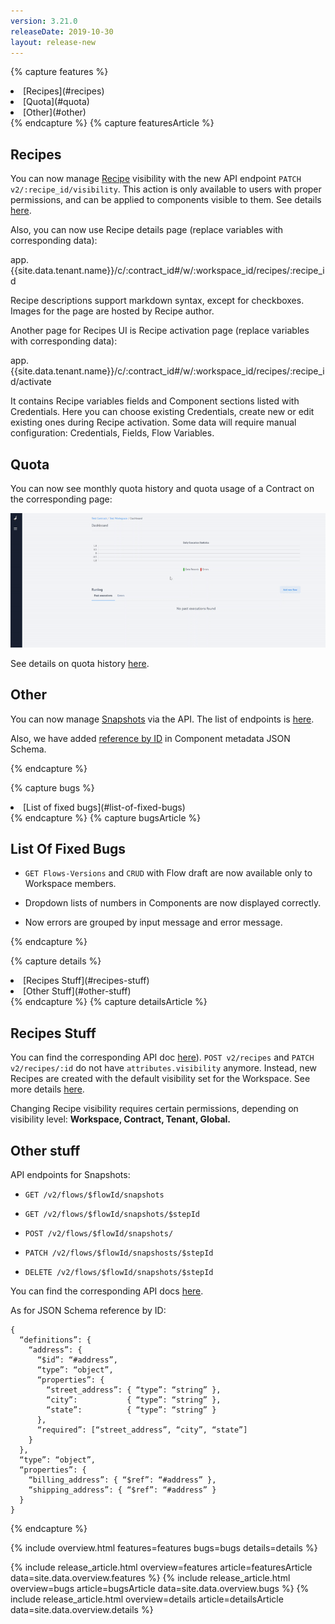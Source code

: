```yaml
---
version: 3.21.0
releaseDate: 2019-10-30
layout: release-new
---
```


<!-- ------------------------------------------------------------ -->
<!-- Features Overview -->
<!-- ------------------------------------------------------------ -->
{% capture features %}
<li class="overview__go" markdown="1">
[Recipes](#recipes)
</li>
<li class="overview__go" markdown="1">
[Quota](#quota)
</li>
<li class="overview__go" markdown="1">
[Other](#other)
</li>
{% endcapture %}
<!-- ------------------------------------------------------------ -->
<!-- Features Article -->
<!-- ------------------------------------------------------------ -->
{% capture featuresArticle %}
<div id="features" class="article__content" markdown="1">

## Recipes
You can now manage [Recipe](/getting-started/recipes.html) visibility with the new API endpoint `PATCH v2/:recipe_id/visibility`. This action is only available to users with proper permissions, and can be applied to components visible to them. See details [here](#recipes-stuff).

Also, you can now use Recipe details page (replace variables with corresponding data):

app.{{site.data.tenant.name}}/c/:contract_id#/w/:workspace_id/recipes/:recipe_id

Recipe descriptions support markdown syntax, except for checkboxes. Images for the page are hosted by Recipe author.

Another page for Recipes UI is Recipe activation page (replace variables with corresponding data):

app.{{site.data.tenant.name}}/c/:contract_id#/w/:workspace_id/recipes/:recipe_id/activate

It contains Recipe variables fields and Component sections listed with Credentials. Here you can choose existing Credentials, create new or edit existing ones during Recipe activation. Some data will require manual configuration: Credentials, Fields, Flow Variables.


## Quota
You can now see monthly quota history and quota usage of a Contract on the corresponding page:

![Quota Overview Page](/assets/img/RN/321/quota-overview.gif)

See details on quota history [here]({{site.data.tenant.apiBaseUri}}/docs/v2/quotas/docs/#retrieve-a-usage-history-for-a-contract).

## Other
You can now manage [Snapshots](/getting-started/snapshots-overview.html) via the API. The list of endpoints is [here](#other-stuff).

Also, we have added [reference by ID](#other-stuff) in Component metadata JSON Schema.

</div>
{% endcapture %}

<!-- ------------------------------------------------------------ -->
<!-- Bugs Overview -->
<!-- ------------------------------------------------------------ -->
{% capture bugs %}
<li class="overview__go" markdown="1">
  [List of fixed bugs](#list-of-fixed-bugs)
</li>
{% endcapture %}
<!-- ------------------------------------------------------------ -->
<!-- Bugs Article -->
<!-- ------------------------------------------------------------ -->
{% capture bugsArticle %}
<div id="bugs" class="article__content" markdown="1">

## List Of Fixed Bugs

- `GET Flows-Versions` and `CRUD` with Flow draft are now available only to Workspace members.

- Dropdown lists of numbers in Components are now displayed correctly.

- Now errors are grouped by input message and error message.

</div>
{% endcapture %}

<!-- ------------------------------------------------------------ -->
<!-- Details Overview -->
<!-- ------------------------------------------------------------ -->
{% capture details %}
<li class="overview__go" markdown="1">
  [Recipes Stuff](#recipes-stuff)
</li>
<li class="overview__go" markdown="1">
  [Other Stuff](#other-stuff)
</li>
{% endcapture %}
<!-- ------------------------------------------------------------ -->
<!-- Details Article -->
<!-- ------------------------------------------------------------ -->
{% capture detailsArticle %}
<div id="details" class="article__content" markdown="1">


## Recipes Stuff
You can find the corresponding API doc [here]({{site.data.tenant.apiBaseUri}}/docs/v2/#update-a-recipe-visibility)). `POST v2/recipes` and `PATCH v2/recipes/:id` do not have `attributes.visibility` anymore. Instead, new Recipes are created with the default visibility set for the Workspace. See more details [here]({{site.data.tenant.apiBaseUri}}/docs/v2/#accessing-and-sharing-recipes).   

Changing Recipe visibility requires certain permissions, depending on visibility level: **Workspace, Contract, Tenant, Global.**

## Other stuff
API endpoints for Snapshots:

- `GET /v2/flows/$flowId/snapshots`

- `GET /v2/flows/$flowId/snapshots/$stepId`

- `POST /v2/flows/$flowId/snapshots/`

- `PATCH /v2/flows/$flowId/snapshosts/$stepId`

- `DELETE /v2/flows/$flowId/snapshots/$stepId`

You can find the corresponding API docs [here]({{site.data.tenant.apiBaseUri}}/docs/v2/#snapshots).

As for JSON Schema reference by ID:

```
{
  “definitions”: {
    “address”: {
      “$id”: “#address”,
      “type”: “object”,
      “properties”: {
        “street_address”: { “type”: “string” },
        “city”:           { “type”: “string” },
        “state”:          { “type”: “string” }
      },
      “required”: [“street_address”, “city”, “state”]
    }
  },
  “type”: “object”,
  “properties”: {
    “billing_address”: { “$ref”: “#address” },
    “shipping_address”: { “$ref”: “#address” }
  }
}
```

</div>
{% endcapture %}

<!-- ------------------------------------------------------------ -->
<!-- Include Release Overview -->
<!-- ------------------------------------------------------------ -->
{% include overview.html features=features bugs=bugs details=details %}

<!-- ------------------------------------------------------------ -->
<!-- Include Features Article -->
<!-- ------------------------------------------------------------ -->
{% include release_article.html overview=features article=featuresArticle data=site.data.overview.features %}
{% include release_article.html overview=bugs article=bugsArticle data=site.data.overview.bugs %}
{% include release_article.html overview=details article=detailsArticle data=site.data.overview.details %}
